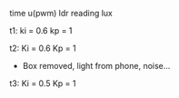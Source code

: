 time    u(pwm)      ldr reading lux

t1:
ki = 0.6
kp = 1

t2:
Ki = 0.6
Kp = 1
- Box removed, light from phone, noise...

t3:
Ki = 0.5
Kp = 1